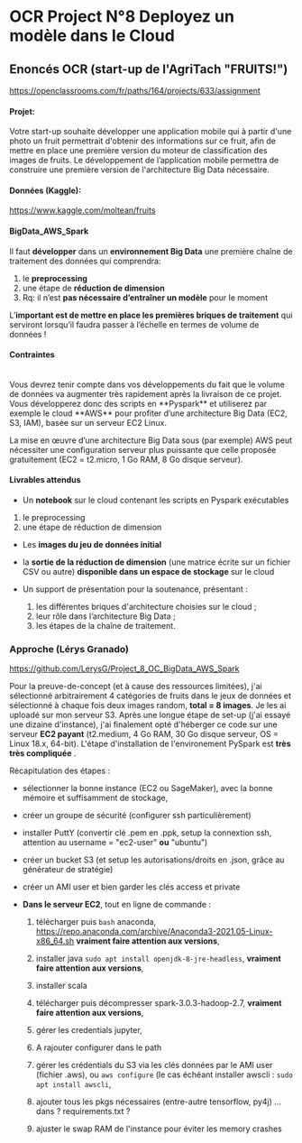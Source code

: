 # OCR  Project N°8  Deployez un modèle dans le Cloud

## Enoncés OCR (start-up de l'AgriTach "FRUITS!")
https://openclassrooms.com/fr/paths/164/projects/633/assignment

#### Projet:
Votre start-up souhaite développer une application mobile qui à partir d'une photo un fruit permettrait d'obtenir des informations sur ce fruit, afin de mettre en place une première version du moteur de classification des images de fruits.
Le développement de l’application mobile permettra de construire une première version de l'architecture Big Data nécessaire.

#### Données (Kaggle):
https://www.kaggle.com/moltean/fruits

#### BigData_AWS_Spark
Il faut **développer** dans un **environnement Big Data** une première chaîne de traitement des données qui comprendra:
1. le **preprocessing**
2. une étape de **réduction de dimension**
3. Rq: il n’est **pas nécessaire d’entraîner un modèle** pour le moment

L’**important est de mettre en place les premières briques de traitement** qui serviront lorsqu’il faudra passer à l’échelle en termes de volume de données !

#### **Contraintes**
<br>
Vous devrez tenir compte dans vos développements du fait que le volume de données va augmenter très rapidement après la livraison de ce projet.
Vous développerez donc des scripts en **Pyspark** et utiliserez par exemple le cloud **AWS** pour profiter d’une architecture Big Data (EC2, S3, IAM), basée sur un serveur EC2 Linux.

La mise en œuvre d’une architecture Big Data sous (par exemple) AWS peut nécessiter une configuration serveur plus puissante que celle proposée gratuitement (EC2 = t2.micro, 1 Go RAM, 8 Go disque serveur).

#### **Livrables attendus**

- Un **notebook** sur le cloud contenant les scripts en Pyspark exécutables
1. le preprocessing
2. une étape de réduction de dimension

- Les **images du jeu de données initial**

- la **sortie de la réduction de dimension** (une matrice écrite sur un fichier CSV ou autre) **disponible dans un espace de stockage** sur le cloud

- Un support de présentation pour la soutenance, présentant :
    1. les différentes briques d'architecture choisies sur le cloud ;
    2. leur rôle dans l’architecture Big Data ;
    3. les étapes de la chaîne de traitement.
   


### Approche (Lérys Granado)
https://github.com/LerysG/Project_8_OC_BigData_AWS_Spark

Pour la preuve-de-concept (et à cause des ressources limitées), j'ai sélectionné arbitrairement 4 catégories de fruits dans le jeux de données et sélectionné à chaque fois deux images random, **total = 8 images**. Je les ai uploadé sur mon serveur S3. Après une longue étape de set-up (j'ai essayé une dizaine d'instance), j'ai finalement opté d'héberger ce code sur une serveur **EC2 payant** (t2.medium, 4 Go RAM, 30 Go disque serveur, OS = Linux 18.x, 64-bit). L'étape d'installation de l'environement PySpark est **très très compliquée** . <br>

Récapitulation des étapes :

- sélectionner  la bonne instance (EC2 ou SageMaker), avec la bonne mémoire et suffisamment de stockage,

- créer un groupe de sécurité (configurer ssh particulièrement)

- installer PuttY (convertir clé .pem en .ppk, setup la connextion ssh, attention au username = "ec2-user" **ou** "ubuntu")

- créer un bucket S3 (et setup les autorisations/droits en .json, grâce au générateur de stratégie)

- créer un AMI user et bien garder les clés access et private

- **Dans le serveur EC2**, tout en ligne de commande :
    1. télécharger puis ```bash``` anaconda, https://repo.anaconda.com/archive/Anaconda3-2021.05-Linux-x86_64.sh **vraiment faire attention aux versions**, 

    2. installer java ```sudo apt install openjdk-8-jre-headless```, **vraiment faire attention aux versions**, 

    3. installer scala 

    4. télécharger puis décompresser spark-3.0.3-hadoop-2.7, **vraiment faire attention aux versions**, 

    5. gérer les credentials jupyter,

    6. A rajouter configurer dans le path

    7. gérer les crédentials du S3 via les clés données par le AMI user (fichier .aws), ou ```aws configure```
    (le cas échéant installer awscli :   ```sudo apt install awscli```,
    
    8. ajouter tous les pkgs nécessaires (entre-autre tensorflow, py4j) ... dans ? requirements.txt ?

    9. ajuster le swap RAM de l'instance pour éviter les memory crashes